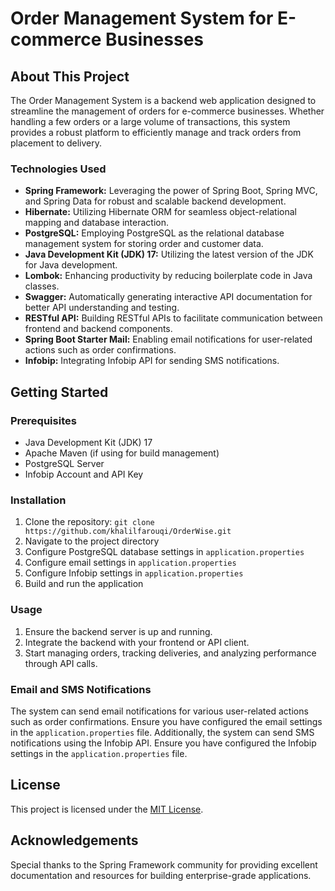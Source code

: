 # Order Management System for E-commerce Businesses

## About This Project

The Order Management System is a backend web application designed to streamline the management of orders for e-commerce businesses. Whether handling a few orders or a large volume of transactions, this system provides a robust platform to efficiently manage and track orders from placement to delivery.

### Technologies Used

- **Spring Framework:** Leveraging the power of Spring Boot, Spring MVC, and Spring Data for robust and scalable backend development.
- **Hibernate:** Utilizing Hibernate ORM for seamless object-relational mapping and database interaction.
- **PostgreSQL:** Employing PostgreSQL as the relational database management system for storing order and customer data.
- **Java Development Kit (JDK) 17:** Utilizing the latest version of the JDK for Java development.
- **Lombok:** Enhancing productivity by reducing boilerplate code in Java classes.
- **Swagger:** Automatically generating interactive API documentation for better API understanding and testing.
- **RESTful API:** Building RESTful APIs to facilitate communication between frontend and backend components.
- **Spring Boot Starter Mail:** Enabling email notifications for user-related actions such as order confirmations.
- **Infobip:** Integrating Infobip API for sending SMS notifications.

## Getting Started

### Prerequisites

- Java Development Kit (JDK) 17
- Apache Maven (if using for build management)
- PostgreSQL Server
- Infobip Account and API Key

### Installation

1. Clone the repository: `git clone https://github.com/khalilfarouqi/OrderWise.git`
2. Navigate to the project directory
3. Configure PostgreSQL database settings in `application.properties`
4. Configure email settings in `application.properties`
5. Configure Infobip settings in `application.properties`
6. Build and run the application

### Usage

1. Ensure the backend server is up and running.
2. Integrate the backend with your frontend or API client.
3. Start managing orders, tracking deliveries, and analyzing performance through API calls.

### Email and SMS Notifications

The system can send email notifications for various user-related actions such as order confirmations. Ensure you have configured the email settings in the `application.properties` file. Additionally, the system can send SMS notifications using the Infobip API. Ensure you have configured the Infobip settings in the `application.properties` file.

## License

This project is licensed under the [MIT License](link-to-license).

## Acknowledgements

Special thanks to the Spring Framework community for providing excellent documentation and resources for building enterprise-grade applications.
